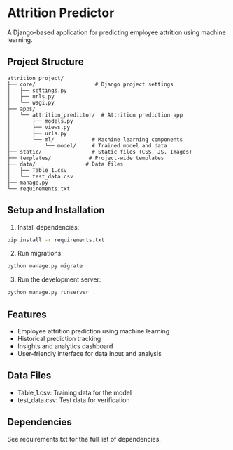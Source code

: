 # Attrition Predictor

A Django-based application for predicting employee attrition using machine learning.

## Project Structure
```
attrition_project/
├── core/                   # Django project settings
│   ├── settings.py
│   ├── urls.py
│   └── wsgi.py
├── apps/
│   └── attrition_predictor/  # Attrition prediction app
│       ├── models.py
│       ├── views.py
│       ├── urls.py
│       └── ml/            # Machine learning components
│           └── model/     # Trained model and data
├── static/                # Static files (CSS, JS, Images)
├── templates/            # Project-wide templates
├── data/                # Data files
│   ├── Table_1.csv
│   └── test_data.csv
├── manage.py
└── requirements.txt
```

## Setup and Installation

1. Install dependencies:
```bash
pip install -r requirements.txt
```

2. Run migrations:
```bash
python manage.py migrate
```

3. Run the development server:
```bash
python manage.py runserver
```

## Features
- Employee attrition prediction using machine learning
- Historical prediction tracking
- Insights and analytics dashboard
- User-friendly interface for data input and analysis

## Data Files
- Table_1.csv: Training data for the model
- test_data.csv: Test data for verification

## Dependencies
See requirements.txt for the full list of dependencies.
